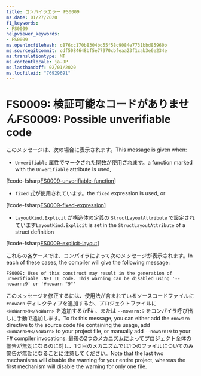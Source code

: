 ```yaml
---
title: コンパイラエラー FS0009
ms.date: 01/27/2020
f1_keywords:
- FS0009
helpviewer_keywords:
- FS0009
ms.openlocfilehash: c876cc170b8304bd55f58c9084e7731bbd85960b
ms.sourcegitcommit: cdf5084648bf5e77970cbfeaa23f1cab3e6e234e
ms.translationtype: MT
ms.contentlocale: ja-JP
ms.lasthandoff: 02/01/2020
ms.locfileid: "76929691"
---
```

# <a name="fs0009-possible-unverifiable-code"></a><span data-ttu-id="9991a-102">FS0009: 検証可能なコードがありません</span><span class="sxs-lookup"><span data-stu-id="9991a-102">FS0009: Possible unverifiable code</span></span>

<span data-ttu-id="9991a-103">このメッセージは、次の場合に表示されます。</span><span class="sxs-lookup"><span data-stu-id="9991a-103">This message is given when:</span></span>

* <span data-ttu-id="9991a-104">`Unverifiable` 属性でマークされた関数が使用されます。</span><span class="sxs-lookup"><span data-stu-id="9991a-104">a function marked with the `Unverifiable` attribute is used,</span></span>

[!code-fsharp[FS0009-unverifiable-function](~/samples/snippets/fsharp/compiler-messages/fs0009.fs#L2)]

* <span data-ttu-id="9991a-105">`fixed` 式が使用されています。</span><span class="sxs-lookup"><span data-stu-id="9991a-105">the `fixed` expression is used, or</span></span>

[!code-fsharp[FS0009-fixed-expression](~/samples/snippets/fsharp/compiler-messages/fs0009.fs#L5-L9)]

* <span data-ttu-id="9991a-106">`LayoutKind.Explicit` が構造体の定義の `StructLayoutAttribute` で設定されています</span><span class="sxs-lookup"><span data-stu-id="9991a-106">`LayoutKind.Explicit` is set in the `StructLayoutAttribute` of a struct definition</span></span>

[!code-fsharp[FS0009-explicit-layout](~/samples/snippets/fsharp/compiler-messages/fs0009.fs#L12-L16)]

<span data-ttu-id="9991a-107">これらの各ケースでは、コンパイラによって次のメッセージが表示されます。</span><span class="sxs-lookup"><span data-stu-id="9991a-107">In each of these cases, the compiler will give the following message:</span></span>

```text
FS0009: Uses of this construct may result in the generation of unverifiable .NET IL code. This warning can be disabled using '--nowarn:9' or '#nowarn "9"'
```

<span data-ttu-id="9991a-108">このメッセージを修正するには、使用法が含まれているソースコードファイルに `#nowarn` ディレクティブを追加するか、プロジェクトファイルに `<NoWarn>9</NoWarn>` を追加するかF# 、または `--nowarn:9` をコンパイラ呼び出しに手動で追加します。</span><span class="sxs-lookup"><span data-stu-id="9991a-108">To fix this message, you can either add the `#nowarn` directive to the source code file containing the usage, add `<NoWarn>9</NoWarn>` to your project file, or manually add `--nowarn:9` to your F# compiler invocations.</span></span> <span data-ttu-id="9991a-109">最後の2つのメカニズムによってプロジェクト全体の警告が無効になるのに対し、1つ目のメカニズムでは1つのファイルについてのみ警告が無効になることに注意してください。</span><span class="sxs-lookup"><span data-stu-id="9991a-109">Note that the last two mechanisms will disable the warning for your entire project, whereas the first mechanism will disable the warning for only one file.</span></span>
